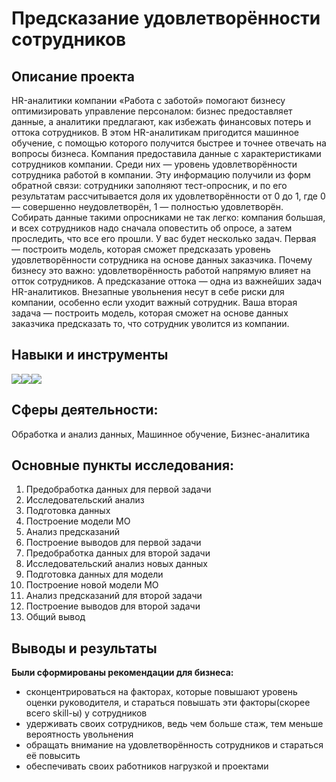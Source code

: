 # Предсказание удовлетворённости сотрудников

## Описание проекта
HR-аналитики компании «Работа с заботой» помогают бизнесу оптимизировать управление персоналом: бизнес предоставляет данные, а аналитики предлагают, как избежать финансовых потерь и оттока сотрудников. В этом HR-аналитикам пригодится машинное обучение, с помощью которого получится быстрее и точнее отвечать на вопросы бизнеса.
Компания предоставила данные с характеристиками сотрудников компании. Среди них — уровень удовлетворённости сотрудника работой в компании. Эту информацию получили из форм обратной связи: сотрудники заполняют тест-опросник, и по его результатам рассчитывается доля их удовлетворённости от 0 до 1, где 0 — совершенно неудовлетворён, 1 — полностью удовлетворён. 
Собирать данные такими опросниками не так легко: компания большая, и всех сотрудников надо сначала оповестить об опросе, а затем проследить, что все его прошли. 
У вас будет несколько задач. Первая — построить модель, которая сможет предсказать уровень удовлетворённости сотрудника на основе данных заказчика. 
Почему бизнесу это важно: удовлетворённость работой напрямую влияет на отток сотрудников. А предсказание оттока — одна из важнейших задач HR-аналитиков. Внезапные увольнения несут в себе риски для компании, особенно если уходит важный сотрудник.
Ваша вторая задача — построить модель, которая сможет на основе данных заказчика предсказать то, что сотрудник уволится из компании.

## Навыки и инструменты
<img src="https://img.shields.io/badge/Pandas-black?style=flat-square&logo=pandas&logoColor=orange"/><img src="https://img.shields.io/badge/Plotly-black?style=flat-square&logo=plotly&logoColor=orange"/><img src="https://img.shields.io/badge/Sklearn-black?logo=scikitlearn&logoColor=orange">


## Сферы деятельности:
Обработка и анализ данных, Машинное обучение, Бизнес-аналитика

## Основные пункты исследования:
1. Предобработка данных для первой задачи
2. Исследовательский анализ
3. Подготовка данных
4. Построение модели МО
5. Анализ предсказаний
6. Построение выводов для первой задачи
7. Предобработка данных для второй задачи
8. Исследовательский анализ новых данных
9. Подготовка данных для модели
10. Построение новой модели МО
11. Анализ предсказаний для второй задачи
12. Построение выводов для второй задачи
13. Общий вывод

## Выводы и результаты
**Были сформированы рекомендации для бизнеса:**

- сконцентрироваться на факторах, которые повышают уровень оценки руководителя, и стараться повышать эти факторы(cкорее всего skill-ы) у сотрудников
- удерживать своих сотрудников, ведь чем больше стаж, тем меньше вероятность увольнения
- обращать внимание на удовлетворённость сотрудников и стараться её повысить
- обеспечивать своих работников нагрузкой и проектами